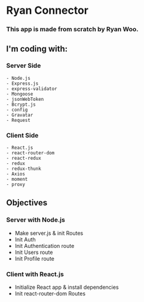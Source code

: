 # Ryan Connector

### This app is made from scratch by Ryan Woo.

## I'm coding with:

### Server Side

    - Node.js
    - Express.js
    - express-validator
    - Mongoose
    - jsonWebToken
    - Bcrypt.js
    - config
    - Gravatar
    - Request

### Client Side

    - React.js
    - react-router-dom
    - react-redux
    - redux
    - redux-thunk
    - Axios
    - moment
    - proxy

## Objectives

### Server with Node.js

- Make server.js & init Routes
- Init Auth
- Init Authentication route
- Init Users route
- Init Profile route

### Client with React.js

- Initialize React app & install dependencies
- Init react-router-dom Routes
